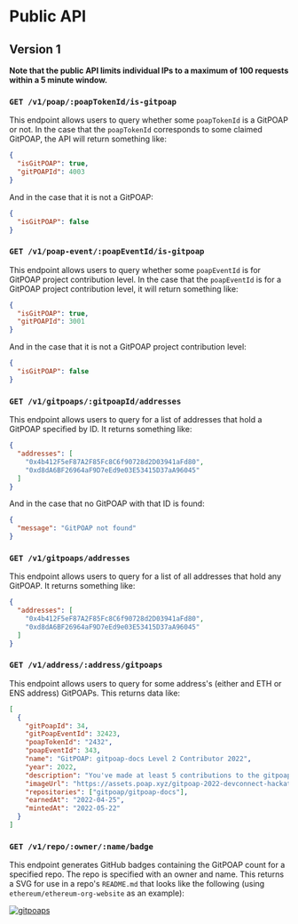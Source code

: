 # Public API

## Version 1

**Note that the public API limits individual IPs to a
maximum of 100 requests within a 5 minute window.**

### `GET /v1/poap/:poapTokenId/is-gitpoap`

This endpoint allows users to query whether some `poapTokenId` is a GitPOAP or not.
In the case that the `poapTokenId` corresponds to some claimed GitPOAP, the API will return
something like:

```json
{
  "isGitPOAP": true,
  "gitPOAPId": 4003
}
```

And in the case that it is not a GitPOAP:

```json
{
  "isGitPOAP": false
}
```

### `GET /v1/poap-event/:poapEventId/is-gitpoap`

This endpoint allows users to query whether some `poapEventId` is for GitPOAP project
contribution level. In the case that the `poapEventId` is for a GitPOAP project contribution
level, it will return something like:

```json
{
  "isGitPOAP": true,
  "gitPOAPId": 3001
}
```

And in the case that it is not a GitPOAP project contribution level:

```json
{
  "isGitPOAP": false
}
```

### `GET /v1/gitpoaps/:gitpoapId/addresses`

This endpoint allows users to query for a list of addresses that hold a GitPOAP specified by ID. It returns something like:

```json
{
  "addresses": [
    "0x4b412F5eF87A2F85Fc8C6f90728d2D03941aFd80",
    "0xd8dA6BF26964aF9D7eEd9e03E53415D37aA96045"
  ]
}
```

And in the case that no GitPOAP with that ID is found:

```json
{
  "message": "GitPOAP not found"
}
```

### `GET /v1/gitpoaps/addresses`

This endpoint allows users to query for a list of all addresses that hold any GitPOAP. It returns something like:

```json
{
  "addresses": [
    "0x4b412F5eF87A2F85Fc8C6f90728d2D03941aFd80",
    "0xd8dA6BF26964aF9D7eEd9e03E53415D37aA96045"
  ]
}
```

### `GET /v1/address/:address/gitpoaps`

This endpoint allows users to query for some address's (either and ETH or ENS
address) GitPOAPs. This returns data like:

```json
[
  {
    "gitPoapId": 34,
    "gitPoapEventId": 32423,
    "poapTokenId": "2432",
    "poapEventId": 343,
    "name": "GitPOAP: gitpoap-docs Level 2 Contributor 2022",
    "year": 2022,
    "description": "You've made at least 5 contributions to the gitpoap-docs project in 2022!",
    "imageUrl": "https://assets.poap.xyz/gitpoap-2022-devconnect-hackathon-gitpoap-team-contributor-2022-logo-1650466033470.png",
    "repositories": ["gitpoap/gitpoap-docs"],
    "earnedAt": "2022-04-25",
    "mintedAt": "2022-05-22"
  }
]
```

### `GET /v1/repo/:owner/:name/badge`

This endpoint generates GitHub badges containing the GitPOAP count for a specified repo. The repo is specified with an owner and name. This returns a SVG for use in a repo's `README.md` that looks like the following (using `ethereum/ethereum-org-website` as an example):

[![gitpoaps](https://public-api.gitpoap.io/v1/repo/seven-heaven/repo7/badge)](https://gitpoap.io/gh/ethereum/ethereum-org-website)
